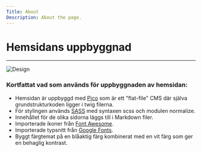 ```yaml
---
Title: About
Description: About the page.
---
```


# Hemsidans uppbyggnad

---

![Design](%assets_url%/img/about-homepage-design.png "Design photo")

### Kortfattat vad som används för uppbyggnaden av hemsidan:

- Hemsidan är uppbyggd med [Pico](https://picocms.org/) som är ett "flat-file" CMS där själva grundstrukturkoden ligger i twig filerna.
- För stylingen används [SASS](https://sass-lang.com/guide) med syntaxen scss och modulen normalize.
- Innehållet för de olika sidorna läggs till i Markdown filer.
- Importerade ikoner från [Font Awesome](https://fontawesome.com/).
- Importerade typsnitt från [Google Fonts](https://fonts.google.com/).
- Byggt färgtemat på en blåaktig färg kombinerat med en vit färg som ger en behaglig kontrast.

